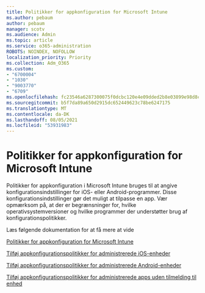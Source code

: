 ```yaml
---
title: Politikker for appkonfiguration for Microsoft Intune
ms.author: pebaum
author: pebaum
manager: scotv
ms.audience: Admin
ms.topic: article
ms.service: o365-administration
ROBOTS: NOINDEX, NOFOLLOW
localization_priority: Priority
ms.collection: Adm_O365
ms.custom:
- "6700004"
- "1030"
- "9003770"
- "6709"
ms.openlocfilehash: fc23546a6287300075f0dcbc120e4e09dded2b8e03899e98d8c27ff6c94b737e
ms.sourcegitcommit: b5f7da89a650d2915dc652449623c78be6247175
ms.translationtype: MT
ms.contentlocale: da-DK
ms.lasthandoff: 08/05/2021
ms.locfileid: "53931983"
---
```

# <a name="app-configuration-policies-for-microsoft-intune"></a>Politikker for appkonfiguration for Microsoft Intune

Politikker for appkonfiguration i Microsoft Intune bruges til at angive konfigurationsindstillinger for iOS- eller Android-programmer. Disse konfigurationsindstillinger gør det muligt at tilpasse en app. Vær opmærksom på, at der er begrænsninger for, hvilke operativsystemversioner og hvilke programmer der understøtter brug af konfigurationspolitikker.

Læs følgende dokumentation for at få mere at vide

[Politikker for appkonfiguration for Microsoft Intune](https://docs.microsoft.com/intune/app-configuration-policies-overview)  

[Tilføj appkonfigurationspolitikker for administrerede iOS-enheder](https://docs.microsoft.com/intune/app-configuration-policies-use-ios)  

[Tilføj appkonfigurationspolitikker for administrerede Android-enheder](https://docs.microsoft.com/intune/app-configuration-policies-use-android)

[Tilføj appkonfigurationspolitikker for administrerede apps uden tilmelding til enhed](https://docs.microsoft.com/intune/app-configuration-policies-managed-app)
